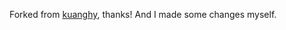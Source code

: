 Forked from [kuanghy](https://github.com/kuanghy/kuanghy.github.io), thanks! And I made some changes myself.

